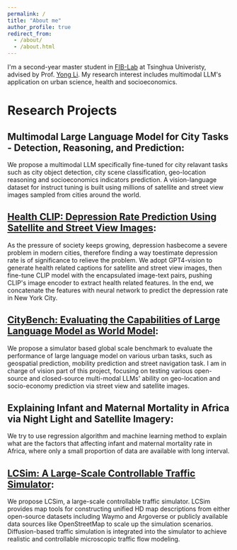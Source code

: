 ```yaml
---
permalink: /
title: "About me"
author_profile: true
redirect_from: 
  - /about/
  - /about.html
---
```


I'm a second-year master student in [FIB-Lab](https://fi.ee.tsinghua.edu.cn/) at Tsinghua Univeristy, advised by Prof. [Yong Li](https://scholar.google.com/citations?user=kmgzPeQAAAAJ&hl). My research interest includes multimodal LLM's application on urban science, health and socioeconomics.

Research Projects
======

Multimodal Large Language Model for City Tasks - Detection, Reasoning, and Prediction:
------
We propose a multimodal LLM specifically fine-tuned for city relavant tasks such as city object detection, city scene classification, geo-location reasoning and socioeconomics indicators prediction. A vision-language dataset for instruct tuning is built using millions of satellite and street view images sampled from cities around the world.

[Health CLIP: Depression Rate Prediction Using Satellite and Street View Images](https://dl.acm.org/doi/10.1145/3589335.3651451):
------
As the pressure of society keeps growing, depression hasbecome a severe problem in modern cities, therefore finding a way toestimate depression rate is of significance to relieve the problem. We adopt GPT4-vision to generate health related captions for satellite and street view images, then fine-tune CLIP model with the encapsulated image-text pairs, pushing CLIP's image encoder to extract health related features. In the end, we concatenate the features with neural network to predict the depression rate in New York City.

[CityBench: Evaluating the Capabilities of Large Language Model as World Model](https://arxiv.org/abs/2406.13945):
------
We propose a simulator based global scale benchmark to evaluate the performance of large language model on various urban tasks, such as geospatial prediction, mobility prediction and street navigation task. I am in charge of vision part of this project, focusing on testing various open-source and closed-source multi-modal LLMs' ability on geo-location and socio-economy prediction via street view and satellite images.

Explaining Infant and Maternal Mortality in Africa via Night Light and Satellite Imagery:
------
We try to use regression algorithm and machine learning method to explain what are the factors that affecting infant and maternal mortality rate in Africa, where only a small proportion of data are available with long interval.

[LCSim: A Large-Scale Controllable Traffic Simulator](https://arxiv.org/abs/2406.19781):
------
We propose LCSim, a large-scale controllable traffic simulator. LCSim provides map tools for constructing unified HD map descriptions from either open-source datasets including Waymo and Argoverse or publicly available data sources like OpenStreetMap to scale up the simulation scenarios. Diffusion-based traffic simulation is integrated into the simulator to achieve realistic and controllable microscopic traffic flow modeling.
